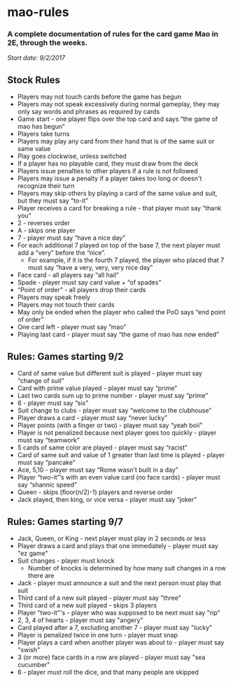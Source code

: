 # mao-rules
### A complete documentation of rules for the card game Mao in 2E, through the weeks.

*Start date: 9/2/2017*

## Stock Rules
* Players may not touch cards before the game has begun
* Players may not speak excessively during normal gameplay, they may only say words and phrases as required by cards
* Game start - one player flips over the top card and says “the game of mao has begun”
* Players take turns
* Players may play any card from their hand that is of the same suit or same value
* Play goes clockwise, unless switched
* If a player has no playable card, they must draw from the deck
* Players issue penalties to other players if a rule is not followed
* Players may issue a penalty if a player takes too long or doesn't recognize their turn
* Players may skip others by playing a card of the same value and suit, but they must say “to-it”
* Player receives a card for breaking a rule - that player must say “thank you”
* 2 - reverses order
* A - skips one player
* 7 - player must say “have a nice day”
* For each additional 7 played on top of the base 7, the next player must add a “very” before the “nice”.
  * For example, if it is the fourth 7 played, the player who placed that 7 must say “have a very, very, very nice day”
* Face card - all players say “all hail”
* Spade - player must say card value + “of spades”
* “Point of order” - all players drop their cards
* Players may speak freely
* Players may not touch their cards
* May only be ended when the player who called the PoO says “end point of order”
* One card left - player must say ”mao”
* Playing last card - player must say “the game of mao has now ended”

## Rules: Games starting 9/2
* Card of same value but different suit is played - player must say “change of suit”
* Card with prime value played - player must say “prime”
* Last two cards sum up to prime number - player must say “prime”
* 6 - player must say “six”
* Suit change to clubs - player must say “welcome to the clubhouse”
* Player draws a card - player must say “never lucky”
* Player points (with a finger or two) - player must say “yeah boii”
* Player is not penalized because next player goes too quickly - player must say “teamwork”
* 5 cards of same color are played - player must say “racist”
* Card of same suit and value of 1 greater than last time is played - player must say “pancake”
* Ace, 5,10 - player must say “Rome wasn't built in a day”
* Player “two-it”’s with an even value card (no face cards) - player must say “shannic speed”
* Queen - skips (floor(n/2)-1) players and reverse order
* Jack played, then king, or vice versa - player must say “joker”

## Rules: Games starting 9/7
* Jack, Queen, or King - next player must play in 2 seconds or less
* Player draws a card and plays that one immediately - player must say "ez game"
* Suit changes - player must knock
  * Number of knocks is determined by how many suit changes in a row there are
* Jack - player must announce a suit and the next person must play that suit
* Third card of a new suit played - player must say "three"
* Third card of a new suit played - skips 3 players
* Player "two-it"'s - player who was supposed to be next must say "rip"
* 2, 3, 4 of hearts - player must say "angery"
* Card played after a 7, excluding another 7 - player must say "lucky"
* Player is penalized twice in one turn - player must snap
* Player plays a card when another player was about to - player must say "swish"
* 3 (or more) face cards in a row are played - player must say "sea cucumber"
* 6 - player must roll the dice, and that many people are skipped
